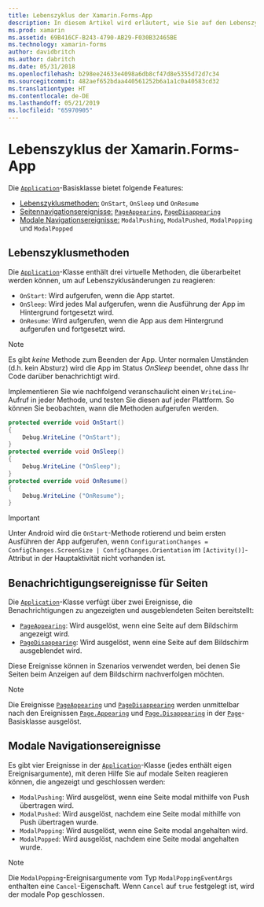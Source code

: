 ```yaml
---
title: Lebenszyklus der Xamarin.Forms-App
description: In diesem Artikel wird erläutert, wie Sie auf den Lebenszyklus der App reagieren, einschließlich Lebenszyklusmethoden, Seitenbenachrichtigungsereignisse und modaler Navigationsereignisse.
ms.prod: xamarin
ms.assetid: 69B416CF-B243-4790-AB29-F030B32465BE
ms.technology: xamarin-forms
author: davidbritch
ms.author: dabritch
ms.date: 05/31/2018
ms.openlocfilehash: b298ee24633e4098a6db8cf47d8e5355d72d7c34
ms.sourcegitcommit: 482aef652bdaa440561252b6a1a1c0a40583cd32
ms.translationtype: HT
ms.contentlocale: de-DE
ms.lasthandoff: 05/21/2019
ms.locfileid: "65970905"
---
```

# <a name="xamarinforms-app-lifecycle"></a>Lebenszyklus der Xamarin.Forms-App

Die [`Application`](xref:Xamarin.Forms.Application)-Basisklasse bietet folgende Features:

- [Lebenszyklusmethoden:](#Lifecycle_Methods) `OnStart`, `OnSleep` und `OnResume`
- [Seitennavigationsereignisse:](#page) [`PageAppearing`](xref:Xamarin.Forms.Application.PageAppearing), [`PageDisappearing`](xref:Xamarin.Forms.Application.PageDisappearing)
- [Modale Navigationsereignisse:](#modal) `ModalPushing`, `ModalPushed`, `ModalPopping` und `ModalPopped`

<a name="Lifecycle_Methods" />

## <a name="lifecycle-methods"></a>Lebenszyklusmethoden

Die [`Application`](xref:Xamarin.Forms.Application)-Klasse enthält drei virtuelle Methoden, die überarbeitet werden können, um auf Lebenszyklusänderungen zu reagieren:

- `OnStart`: Wird aufgerufen, wenn die App startet.
- `OnSleep`: Wird jedes Mal aufgerufen, wenn die Ausführung der App im Hintergrund fortgesetzt wird.
- `OnResume`: Wird aufgerufen, wenn die App aus dem Hintergrund aufgerufen und fortgesetzt wird.

> [!NOTE]
> Es gibt *keine* Methode zum Beenden der App. Unter normalen Umständen (d.h. kein Absturz) wird die App im Status *OnSleep* beendet, ohne dass Ihr Code darüber benachrichtigt wird.

Implementieren Sie wie nachfolgend veranschaulicht einen `WriteLine`-Aufruf in jeder Methode, und testen Sie diesen auf jeder Plattform. So können Sie beobachten, wann die Methoden aufgerufen werden.

```csharp
protected override void OnStart()
{
    Debug.WriteLine ("OnStart");
}
protected override void OnSleep()
{
    Debug.WriteLine ("OnSleep");
}
protected override void OnResume()
{
    Debug.WriteLine ("OnResume");
}
```

> [!IMPORTANT]
> Unter Android wird die `OnStart`-Methode rotierend und beim ersten Ausführen der App aufgerufen, wenn `ConfigurationChanges = ConfigChanges.ScreenSize | ConfigChanges.Orientation` im `[Activity()]`-Attribut in der Hauptaktivität nicht vorhanden ist.

<a name="page" />

## <a name="page-notification-events"></a>Benachrichtigungsereignisse für Seiten

Die [`Application`](xref:Xamarin.Forms.Application)-Klasse verfügt über zwei Ereignisse, die Benachrichtigungen zu angezeigten und ausgeblendeten Seiten bereitstellt:

- [`PageAppearing`](xref:Xamarin.Forms.Application.PageAppearing): Wird ausgelöst, wenn eine Seite auf dem Bildschirm angezeigt wird.
- [`PageDisappearing`](xref:Xamarin.Forms.Application.PageDisappearing): Wird ausgelöst, wenn eine Seite auf dem Bildschirm ausgeblendet wird.

Diese Ereignisse können in Szenarios verwendet werden, bei denen Sie Seiten beim Anzeigen auf dem Bildschirm nachverfolgen möchten.

> [!NOTE]
> Die Ereignisse [`PageAppearing`](xref:Xamarin.Forms.Application.PageAppearing) und [`PageDisappearing`](xref:Xamarin.Forms.Application.PageDisappearing) werden unmittelbar nach den Ereignissen [`Page.Appearing`](xref:Xamarin.Forms.Page.Appearing) und [`Page.Disappearing`](xref:Xamarin.Forms.Page.Disappearing) in der [`Page`](xref:Xamarin.Forms.Page)-Basisklasse ausgelöst.

<a name="modal" />

## <a name="modal-navigation-events"></a>Modale Navigationsereignisse

Es gibt vier Ereignisse in der [`Application`](xref:Xamarin.Forms.Application)-Klasse (jedes enthält eigen Ereignisargumente), mit deren Hilfe Sie auf modale Seiten reagieren können, die angezeigt und geschlossen werden:

- `ModalPushing`: Wird ausgelöst, wenn eine Seite modal mithilfe von Push übertragen wird.
- `ModalPushed`: Wird ausgelöst, nachdem eine Seite modal mithilfe von Push übertragen wurde.
- `ModalPopping`: Wird ausgelöst, wenn eine Seite modal angehalten wird.
- `ModalPopped`: Wird ausgelöst, nachdem eine Seite modal angehalten wurde.

> [!NOTE]
> Die `ModalPopping`-Ereignisargumente vom Typ `ModalPoppingEventArgs` enthalten eine `Cancel`-Eigenschaft. Wenn `Cancel` auf `true` festgelegt ist, wird der modale Pop geschlossen.
